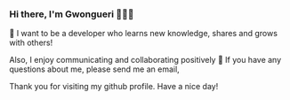 ### Hi there, I'm Gwongueri 🖐🏻✨

💬 I want to be a developer who learns new knowledge, shares and grows with others!

Also, I enjoy communicating and collaborating positively 🥰
If you have any questions about me, please send me an email,

Thank you for visiting my github profile. Have a nice day!

<!--
**Gyuuul/Gyuuul** is a  _special_ ✨ repository because its `README.md` (this file) appears on your GitHub profile.

Here are some ideas to get you started:

- 🔭 I’m currently working on ...
- 🌱 I’m currently learning ...
- 👯 I’m looking to collaborate on ...
- 🤔 I’m looking for help with ...
-  Ask me about ...
- 📫 How to reach me: ...
- 😄 Pronouns: ...
- ⚡ Fun fact: ...
-->
